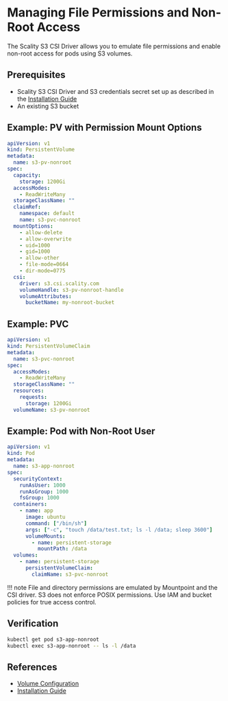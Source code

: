 # Managing File Permissions and Non-Root Access

The Scality S3 CSI Driver allows you to emulate file permissions and enable non-root access for pods using S3 volumes.

## Prerequisites

- Scality S3 CSI Driver and S3 credentials secret set up as described in the [Installation Guide](../driver-deployment/detailed-installation.md)
- An existing S3 bucket

## Example: PV with Permission Mount Options

```yaml
apiVersion: v1
kind: PersistentVolume
metadata:
  name: s3-pv-nonroot
spec:
  capacity:
    storage: 1200Gi
  accessModes:
    - ReadWriteMany
  storageClassName: ""
  claimRef:
    namespace: default
    name: s3-pvc-nonroot
  mountOptions:
    - allow-delete
    - allow-overwrite
    - uid=1000
    - gid=1000
    - allow-other
    - file-mode=0664
    - dir-mode=0775
  csi:
    driver: s3.csi.scality.com
    volumeHandle: s3-pv-nonroot-handle
    volumeAttributes:
      bucketName: my-nonroot-bucket
```

## Example: PVC

```yaml
apiVersion: v1
kind: PersistentVolumeClaim
metadata:
  name: s3-pvc-nonroot
spec:
  accessModes:
    - ReadWriteMany
  storageClassName: ""
  resources:
    requests:
      storage: 1200Gi
  volumeName: s3-pv-nonroot
```

## Example: Pod with Non-Root User

```yaml
apiVersion: v1
kind: Pod
metadata:
  name: s3-app-nonroot
spec:
  securityContext:
    runAsUser: 1000
    runAsGroup: 1000
    fsGroup: 1000
  containers:
    - name: app
      image: ubuntu
      command: ["/bin/sh"]
      args: ["-c", "touch /data/test.txt; ls -l /data; sleep 3600"]
      volumeMounts:
        - name: persistent-storage
          mountPath: /data
  volumes:
    - name: persistent-storage
      persistentVolumeClaim:
        claimName: s3-pvc-nonroot
```

!!! note
    File and directory permissions are emulated by Mountpoint and the CSI driver. S3 does not enforce POSIX permissions. Use IAM and bucket policies for true access control.

## Verification

```bash
kubectl get pod s3-app-nonroot
kubectl exec s3-app-nonroot -- ls -l /data
```

## References

- [Volume Configuration](../configuration/volume-configuration.md)
- [Installation Guide](../driver-deployment/detailed-installation.md)
